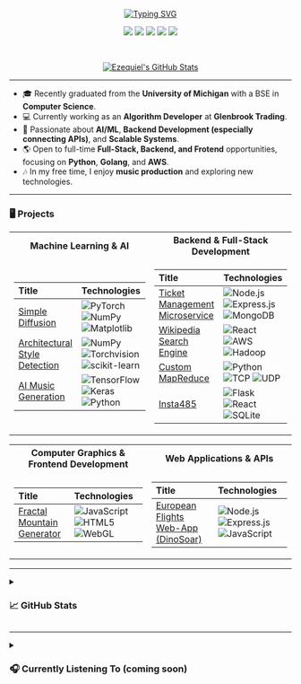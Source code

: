 <p align="center">
<a href="https://ezequielcutin.github.io/portfolio/">
    <img src="https://readme-typing-svg.demolab.com?font=Georgia&size=18&duration=2000&pause=100&multiline=true&width=500&height=80&lines=Ezequiel+Cutin;Software+Engineer+%7C+AI/ML+Enthusiast+%7C+Fullstack+Developer;Computer+Vision+%7C+Music+Production" alt="Typing SVG" />
</a>
<br/>

<p align="center">
<a href="https://ezequielcutin.github.io/portfolio/" style="text-decoration: none; border: none; outline: none;">
    <img src="https://img.shields.io/badge/Portfolio-1E90FF?style=flat-square&logo=google-chrome&logoColor=white">
</a><a href="https://github.com/ezequielcutin/ezequielcutin/blob/main/fullstack%20ezequiel%20cutin%202024.pdf" style="text-decoration: none; border: none; outline: none;">
        <img src="https://img.shields.io/badge/PDF-CV-FF4500?style=flat-square&logo=adobe">
</a><a href="https://www.linkedin.com/in/ezequiel-cutin/" style="text-decoration: none; border: none; outline: none;">
    <img src="https://img.shields.io/badge/Linkedin-0A66C2?style=flat-square&logo=linkedin&logoColor=white">
</a><a href="mailto:ezequielcutin@gmail.com" style="text-decoration: none; border: none; outline: none;">
    <img src="https://img.shields.io/badge/Email-D14836?style=flat-square&logo=gmail&logoColor=white">
</a><a href="https://twitter.com/ezecutin" target="_blank" style="text-decoration: none; border: none; outline: none;">
    <img src="https://img.shields.io/badge/@ezecutin-000000?style=flat-square&logo=x&logoColor=white">
</a>
</p>






<br/> 

<p align="center">
<a href="https://github.com/ezequielcutin">
    <img src="https://github-stats-alpha.vercel.app/api?username=ezequielcutin&cc=22272e&tc=37BCF6&ic=fff&bc=0000" alt="Ezequiel's GitHub Stats">
</a>
</p>

---

- 🎓 Recently graduated from the **University of Michigan** with a BSE in **Computer Science**.
- 💻 Currently working as an **Algorithm Developer** at **Glenbrook Trading**.
- 🌱 Passionate about **AI/ML**, **Backend Development (especially connecting APIs)**, and **Scalable Systems**.
- 🌎 Open to full-time **Full-Stack, Backend, and Frotend** opportunities, focusing on **Python**, **Golang**, and **AWS**.
- 🎶 In my free time, I enjoy **music production** and exploring new technologies.

---
### 🖥️ Projects

<table>
<tr><th>Machine Learning & AI</th><th>Backend & Full-Stack Development</th></tr>
<tr><td>

| **Title** | **Technologies** |
| :--- | :--- |
| [Simple Diffusion](https://github.com/ezequielcutin/simple-diffusion) | ![PyTorch](https://img.shields.io/badge/PyTorch-EE4C2C?style=flat-square&logo=PyTorch&logoColor=white) ![NumPy](https://img.shields.io/badge/NumPy-013243?style=flat-square&logo=NumPy&logoColor=white) ![Matplotlib](https://img.shields.io/badge/Matplotlib-3776AB?style=flat-square&logo=Matplotlib&logoColor=white) |
| [Architectural Style Detection](https://github.com/ezequielcutin/architecture-style-detection) | ![NumPy](https://img.shields.io/badge/NumPy-013243?style=flat-square&logo=NumPy&logoColor=white) ![Torchvision](https://img.shields.io/badge/Torchvision-EE4C2C?style=flat-square&logo=PyTorch&logoColor=white) ![scikit-learn](https://img.shields.io/badge/scikit--learn-F7931E?style=flat-square&logo=scikit-learn&logoColor=white) |
| [AI Music Generation](https://github.com/ezequielcutin/ai-music-project) | ![TensorFlow](https://img.shields.io/badge/TensorFlow-FF6F00?style=flat-square&logo=TensorFlow&logoColor=white) ![Keras](https://img.shields.io/badge/Keras-D00000?style=flat-square&logo=Keras&logoColor=white) ![Python](https://img.shields.io/badge/Python-3776AB?style=flat-square&logo=Python&logoColor=white) |

</td><td>

| **Title** | **Technologies** |
| :--- | :--- |
| [Ticket Management Microservice](https://github.com/ezequielcutin/rayca-eval) | ![Node.js](https://img.shields.io/badge/Node.js-339933?style=flat-square&logo=Node.js&logoColor=white) ![Express.js](https://img.shields.io/badge/Express.js-000000?style=flat-square&logo=Express&logoColor=white) ![MongoDB](https://img.shields.io/badge/MongoDB-47A248?style=flat-square&logo=MongoDB&logoColor=white) |
| [Wikipedia Search Engine](https://github.com/ezequielcutin/wikipedia-search-engine) | ![React](https://img.shields.io/badge/React-61DAFB?style=flat-square&logo=React&logoColor=white) ![AWS](https://img.shields.io/badge/AWS-232F3E?style=flat-square&logo=Amazon-AWS&logoColor=white) ![Hadoop](https://img.shields.io/badge/Hadoop-66CCFF?style=flat-square&logo=Apache-Hadoop&logoColor=white) |
| [Custom MapReduce](https://github.com/abtaylor02/p4-mapreduce) | ![Python](https://img.shields.io/badge/Python-3776AB?style=flat-square&logo=Python&logoColor=white) ![TCP](https://img.shields.io/badge/TCP-00A4EF?style=flat-square&logo=TCP&logoColor=white) ![UDP](https://img.shields.io/badge/UDP-007ACC?style=flat-square&logo=UDP&logoColor=white) |
| [Insta485](https://github.com/abtaylor02/p3-insta485-clientside) | ![Flask](https://img.shields.io/badge/Flask-000000?style=flat-square&logo=Flask&logoColor=white) ![React](https://img.shields.io/badge/React-61DAFB?style=flat-square&logo=React&logoColor=white) ![SQLite](https://img.shields.io/badge/SQLite-003B57?style=flat-square&logo=SQLite&logoColor=white) |

</td></tr> </table>

<table>
<tr><th>Computer Graphics & Frontend Development</th><th>Web Applications & APIs</th></tr>
<tr><td>

| **Title** | **Technologies** |
| :--- | :--- |
| [Fractal Mountain Generator](https://github.com/ezequielcutin/fractal-mountain) | ![JavaScript](https://img.shields.io/badge/JavaScript-F7DF1E?style=flat-square&logo=JavaScript&logoColor=black) ![HTML5](https://img.shields.io/badge/HTML5-E34F26?style=flat-square&logo=HTML5&logoColor=white) ![WebGL](https://img.shields.io/badge/WebGL-990000?style=flat-square&logo=WebGL&logoColor=white) |

</td><td>

| **Title** | **Technologies** |
| :--- | :--- |
| [European Flights Web-App (DinoSoar)](https://github.com/ezequielcutin/dinoSOAR) | ![Node.js](https://img.shields.io/badge/Node.js-339933?style=flat-square&logo=Node.js&logoColor=white) ![Express.js](https://img.shields.io/badge/Express.js-000000?style=flat-square&logo=Express&logoColor=white) ![JavaScript](https://img.shields.io/badge/JavaScript-F7DF1E?style=flat-square&logo=JavaScript&logoColor=black) |

</td></tr> </table>









---

<details>
<summary><h3>📈 GitHub Stats</h3></summary>
<br>
<p align="center">
    <img src="http://github-profile-summary-cards.vercel.app/api/cards/profile-details?username=ezequielcutin&theme=github_dark" alt="Profile Details" />
    <img src="http://github-profile-summary-cards.vercel.app/api/cards/repos-per-language?username=ezequielcutin&theme=github_dark" alt="Top Languages" />
    <img src="http://github-profile-summary-cards.vercel.app/api/cards/most-commit-language?username=ezequielcutin&theme=github_dark" alt="Most Committed Language" />
    <img src="http://github-profile-summary-cards.vercel.app/api/cards/stats?username=ezequielcutin&theme=github_dark" alt="Stats" />
    <img src="http://github-profile-summary-cards.vercel.app/api/cards/productive-time?username=ezequielcutin&theme=github_dark&utcOffset=4" alt="Productive Time" />
</p>
</details>

---

<details>
<summary><h3>🎧 Currently Listening To (coming soon)</h3></summary>
<br>
<p align="center">
    <img src="https://spotify-github-profile.vercel.app/api/view?uid=your_spotify_user_id&cover_image=true&theme=default&show_offline=false&background_color=121212&interchange=true&bar_color=53b14f&bar_color_cover=true" alt="Spotify Now Playing" />
</p>
</details>
